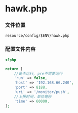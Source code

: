 # hawk.php

### 文件位置
```
resource/config/$ENV/hawk.php
```

### 配置文件内容

````php
<?php

return [
    //是否运行, pre不需要运行
    'run' => false,
    'host' => '192.168.66.240',
    'port' => 8188,
    'uri' => '/monitor/push',
    //上报时间，单位毫秒
    'time' => 60000,
];
````